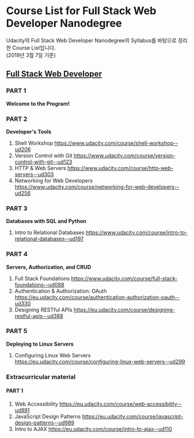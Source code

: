 # Course List for Full Stack Web Developer Nanodegree

Udacity의 Full Stack Web Developer Nanodegree의 Syllabus를 바탕으로 정리한 Course List입니다.   
(2019년 3월 7일 기준)


## [Full Stack Web Developer](https://in.udacity.com/course/full-stack-web-developer-nanodegree--nd004)

### PART 1
**Welcome to the Program!**


### PART 2
**Developer's Tools**

1. Shell Workshop  https://www.udacity.com/course/shell-workshop--ud206  
2. Version Control with Git https://www.udacity.com/course/version-control-with-git--ud123  
3. HTTP & Web Servers  https://www.udacity.com/course/http-web-servers--ud303  
4. Networking for Web Developers  https://www.udacity.com/course/networking-for-web-developers--ud256  


### PART 3
**Databases with SQL and Python**

1. Intro to Relational Databases https://www.udacity.com/course/intro-to-relational-databases--ud197  


### PART 4
**Servers, Authorization, and CRUD**

1. Full Stack Foundations  https://www.udacity.com/course/full-stack-foundations--ud088  
2. Authentication & Authorization: OAuth https://eu.udacity.com/course/authentication-authorization-oauth--ud330  
3. Designing RESTful APIs  https://eu.udacity.com/course/designing-restful-apis--ud388  


### PART 5
**Deploying to Linux Servers**

1. Configuring Linux Web Servers  https://eu.udacity.com/course/configuring-linux-web-servers--ud299  


### Extracurricular material

#### PART 1
1. Web Accessibility  https://eu.udacity.com/course/web-accessibility--ud891  
2. JavaScript Design Patterns https://eu.udacity.com/course/javascript-design-patterns--ud989  
3. Intro to AJAX  https://eu.udacity.com/course/intro-to-ajax--ud110  
